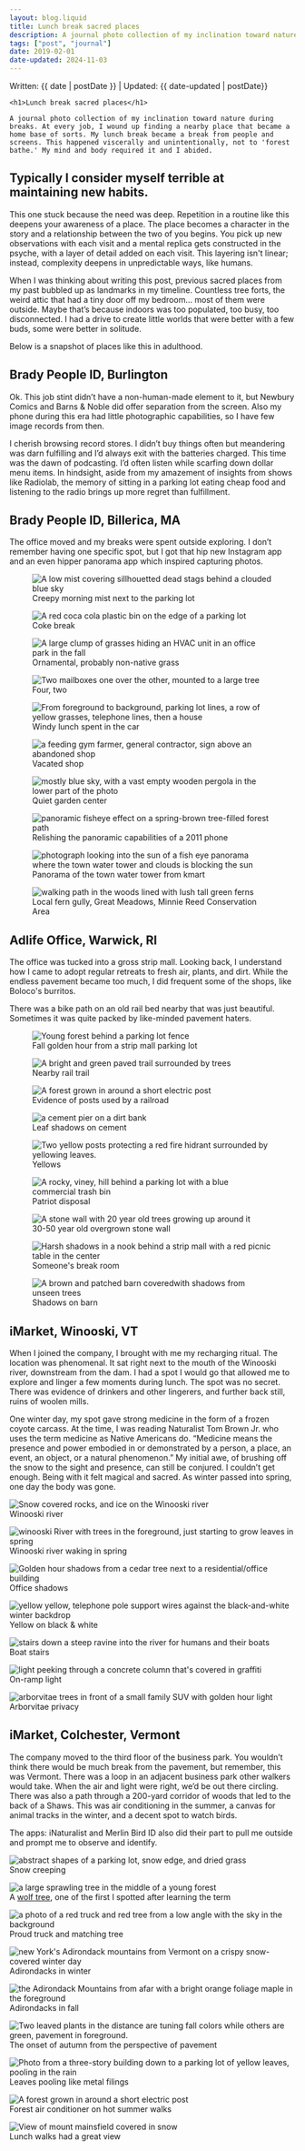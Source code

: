 ```yaml
---
layout: blog.liquid
title: Lunch break sacred places
description: A journal photo collection of my inclination toward nature during breaks. 
tags: ["post", "journal"]
date: 2019-02-01
date-updated: 2024-11-03
---
```


<section class="hero">
	<time class="meta-date" datetime="{{ date | postDate }}">Written: {{ date | postDate }} | Updated: {{ date-updated | postDate}}</time>

	<h1>Lunch break sacred places</h1>

	A journal photo collection of my inclination toward nature during breaks. At every job, I wound up finding a nearby place that became a home base of sorts. My lunch break became a break from people and screens. This happened viscerally and unintentionally, not to 'forest bathe.' My mind and body required it and I abided.

</section>

<section>
	<div class="content-inner">


## Typically I consider myself terrible at maintaining new habits.

This one stuck because the need was deep. Repetition in a routine like this deepens your awareness of a place. The place becomes a character in the story and a relationship between the two of you begins. You pick up new observations with each visit and a mental replica gets constructed in the psyche, with a layer of detail added on each visit. This layering isn't linear; instead, complexity deepens in unpredictable ways, like humans.

When I was thinking about writing this post, previous sacred places from my past bubbled up as landmarks in my timeline. Countless tree forts, the weird attic that had a tiny door off my bedroom… most of them were outside. Maybe that’s because indoors was too populated, too busy, too disconnected. I had a drive to create little worlds that were better with a few buds, some were better in solitude.

Below is a snapshot of places like this in adulthood.


## Brady People ID, Burlington

Ok. This job stint didn’t have a non-human-made element to it, but Newbury Comics and Barns & Noble did offer separation from the screen. Also my phone during this era had little photographic capabilities, so I have few image records from then.

I cherish browsing record stores. I didn’t buy things often but meandering was darn fulfilling and I’d always exit with the batteries charged. This time was the dawn of podcasting. I’d often listen while scarfing down dollar menu items. In hindsight, aside from my amazement of insights from shows like Radiolab, the memory of sitting in a parking lot eating cheap food and listening to the radio brings up more regret than fulfillment.


## Brady People ID, Billerica, MA

The office moved and my breaks were spent outside exploring. I don’t remember having one specific spot, but I got that hip new Instagram app and an even hipper panorama app which inspired capturing photos.

 
<figure>
    <picture>
    	<source srcset="img/burlington-billerica/edge-of-parking-lot-mist.webp" type="image/webp">
    	<source srcset="img/burlington-billerica/edge-of-parking-lot-mist.jpg" type="image/jpg">
        <img src="img/burlington-billerica/edge-of-parking-lot-mist.jpg" alt="A low mist covering sillhouetted dead stags behind a clouded blue sky" >
    </picture>
    <figcaption>Creepy morning mist next to the parking lot</figcaption>
</figure>

<figure>
    <picture>
    	<source srcset="img/burlington-billerica/coke-break.webp"  type="image/webp">
    	<source srcset="img/burlington-billerica/coke-break.jpg"  type="image/jpg">
        <img src="img/burlington-billerica/coke-break.jpg" alt="A red coca cola plastic bin on the edge of a parking lot" >
    </picture>
    <figcaption>Coke break</figcaption>
</figure>
<figure>
    <picture>
    	<source srcset="img/burlington-billerica/office-grass.webp"  type="image/webp">
    	<source srcset="img/burlington-billerica/office-grass.jpg"  type="image/jpg">
        <img src="img/burlington-billerica/office-grass.jpg" alt="A large clump of grasses hiding an HVAC unit in an office park in the fall" >
    </picture>
    <figcaption>Ornamental, probably non-native grass</figcaption>
</figure>
<figure>
    <picture>
    	<source srcset="img/burlington-billerica/two-and-four.webp"  type="image/webp">
    	<source srcset="img/burlington-billerica/two-and-four.jpg"  type="image/jpg">
        <img src="img/burlington-billerica/two-and-four.jpg" alt="Two mailboxes one over the other, mounted to a large tree" >
    </picture>
    <figcaption>Four, two</figcaption>
</figure>

<!-- <figure>
    <picture>
    <source srcset="img/burlington-billerica/billerica-wormhole.jpg" alt="Misty clouded sunset reflected on a car roof in webpommercial parking lotwebp
    <source srcset="img/burlington-billerica/billerica-wormhole.jpg" alt="Misty clouded sunset reflected on a car roof in a commercial parking lot" >
        <img src="img/burlington-billerica/billerica-wormhole.jpg" alt="Misty clouded sunset reflected on a car roof in a commercial parking lot" >
    </picture>
    <figcaption>Billerica wormhole</figcaption>
</figure> -->

<figure>
    <picture>
        <source srcset="img/burlington-billerica/lot-and-grasses.webp" type="image/webp">
        <source srcset="img/burlington-billerica/lot-and-grasses.jpg" type="image/jpg">
        <img src="img/burlington-billerica/lot-and-grasses.jpg" alt="From foreground to background, parking lot lines, a row of yellow grasses, telephone lines, then a house" >
    </picture>
    <figcaption>Windy lunch spent in the car</figcaption>
</figure>

<figure>
    <picture>
    	<source srcset="img/burlington-billerica/jim-farmer.webp"  type="image/webp">
    	<source srcset="img/burlington-billerica/jim-farmer.jpg"  type="image/jpg">
        <img src="img/burlington-billerica/jim-farmer.jpg" alt=" a feeding gym farmer, general contractor, sign above an abandoned shop" >
    </picture>
    <figcaption>Vacated shop</figcaption>
</figure>

<figure>
    <picture>
    	<source srcset="img/burlington-billerica/off-season-pergola.webp"  type="image/webp">
    	<source srcset="img/burlington-billerica/off-season-pergola.jpg"  type="image/jpg">
        <img src="img/burlington-billerica/off-season-pergola.jpg" alt=" mostly blue sky, with a vast empty wooden pergola in the lower part of the photo" >
    </picture>
    <figcaption>Quiet garden center</figcaption>
</figure>

<figure>
    <picture>
    	<source srcset="img/burlington-billerica/spring-forest-path.webp"  type="image/webp">
    	<source srcset="img/burlington-billerica/spring-forest-path.jpg"  type="image/jpg">
        <img src="img/burlington-billerica/spring-forest-path.jpg" alt="panoramic fisheye effect on a spring-brown tree-filled forest path" >
    </picture>
    <figcaption>Relishing the panoramic capabilities of a 2011 phone</figcaption>
</figure>

<figure>
    <picture>
        <source srcset="img/burlington-billerica/water-tower-kmart-parking-lot.webp" type="image/webp">
        <source srcset="img/burlington-billerica/water-tower-kmart-parking-lot.jpg" type="image/jpg">
        <img src="img/burlington-billerica/water-tower-kmart-parking-lot.jpg" alt=" photograph looking into the sun of a fish eye panorama where the town water tower and clouds is blocking the sun" >
    </picture>
    <figcaption>Panorama of the town water tower from kmart</figcaption>
</figure>

<figure>
    <picture>
    	<source srcset="img/burlington-billerica/billerica-rain-forest.webp"  type="image/webp">
    	<source srcset="img/burlington-billerica/billerica-rain-forest.jpg"  type="image/jpg">
      <img src="img/burlington-billerica/billerica-rain-forest.jpg" alt="walking path in the woods lined with lush tall green ferns" >
    </picture>
    <figcaption>Local fern gully, Great Meadows, Minnie Reed Conservation Area</figcaption>
</figure>

 
## Adlife Office, Warwick, RI

The office was tucked into a gross strip mall. Looking back, I understand how I came to adopt regular retreats to fresh air, plants, and dirt. While the endless pavement became too much, I did frequent some of the shops, like Boloco's burritos.

There was a bike path on an old rail bed nearby that was just beautiful. Sometimes it was quite packed by like-minded pavement haters.

<figure>
    <picture>
        <source srcset="img/warwick/fences-and-golden-hour.webp" type="image/webp">
        <source srcset="img/warwick/fences-and-golden-hour.jpg" type="image/jpg">
        <img src="img/warwick/fences-and-golden-hour.jpg" alt=" Young forest behind a parking lot fence" >
    </picture>
    <figcaption>Fall golden hour from a strip mall parking lot</figcaption>
</figure>
<figure>
    <picture>
        <source srcset="img/warwick/rail-trail.webp" type="image/webp">
        <source srcset="img/warwick/rail-trail.jpg" type="image/jpg">
        <img src="img/warwick/rail-trail.jpg" alt="A bright and green paved trail surrounded by trees" >
    </picture>
    <figcaption>Nearby rail trail</figcaption>
</figure>
<figure>
    <picture>
        <source srcset="img/warwick/abandonded-post.webp" type="image/webp">
        <source srcset="img/warwick/abandonded-post.jpg" type="image/jpg">
        <img src="img/warwick/abandonded-post.jpg" alt="A forest grown in around a short electric post" >
    </picture>
    <figcaption>Evidence of posts used by a railroad</figcaption>
</figure>
<figure>
    <picture>
        <source srcset="img/warwick/cement.webp" type="image/webp">
        <source srcset="img/warwick/cement.jpg" type="image/jpg">
        <img src="img/warwick/cement.jpg" alt="a cement pier on a dirt bank" >
    </picture>
    <figcaption>Leaf shadows on cement</figcaption>
</figure>
<figure>
    <picture>
        <source srcset="img/warwick/yellows.webp" type="image/webp">
        <source srcset="img/warwick/yellows.jpg" type="image/jpg">
        <img src="img/warwick/yellows.jpg" alt="Two yellow posts protecting a red fire hidrant surrounded by yellowing leaves." >
    </picture>
    <figcaption>Yellows</figcaption>
</figure>
<figure>
    <picture>
        <source srcset="img/warwick/patriot-disposal.webp" type="image/webp">
        <source srcset="img/warwick/patriot-disposal.jpg" type="image/jpg">
        <img src="img/warwick/patriot-disposal.jpg" alt="A rocky, viney, hill behind a parking lot with a blue commercial trash bin" >
    </picture>
    <figcaption>Patriot disposal</figcaption>
</figure>
<figure>
    <picture>
        <source srcset="img/warwick/overgrown-wall.webp" type="image/webp">
        <source srcset="img/warwick/overgrown-wall.jpg" type="image/jpg">
        <img src="img/warwick/overgrown-wall.jpg" alt="A stone wall with 20 year old trees growing up around it" >
    </picture>
    <figcaption>30-50 year old overgrown stone wall</figcaption>
</figure>
<figure>
    <picture>
        <source srcset="img/warwick/breakroom.webp" type="image/webp">
        <source srcset="img/warwick/breakroom.jpg" type="image/jpg">
        <img src="img/warwick/breakroom.jpg" alt="Harsh shadows in a nook behind a strip mall with a red picnic table in the center" >
    </picture>
    <figcaption>Someone's break room</figcaption>
</figure>
<figure>
    <picture>
        <source srcset="img/warwick/abandoned-barn.webp" type="image/webp">
        <source srcset="img/warwick/abandoned-barn.jpg" type="image/jpg">
        <img src="img/warwick/abandoned-barn.jpg" alt="A brown and patched barn coveredwith shadows from unseen trees" >
    </picture>
    <figcaption>Shadows on barn</figcaption>
</figure>



## iMarket, Winooski, VT

When I joined the company, I brought with me my recharging ritual. The location was phenomenal. It sat right next to the mouth of the Winooski river, downstream from the dam. I had a spot I would go that allowed me to explore and linger a few moments during lunch. The spot was no secret. There was evidence of drinkers and other lingerers, and further back still, ruins of woolen mills.

One winter day, my spot gave strong medicine in the form of a frozen coyote carcass. At the time, I was reading Naturalist Tom Brown Jr. who uses the term medicine as Native Americans do. “Medicine means the presence and power embodied in or demonstrated by a person, a place, an event, an object, or a natural phenomenon.” My initial awe, of brushing off the snow to the sight and presence, can still be conjured. I couldn’t get enough. Being with it felt magical and sacred. As winter passed into spring, one day the body was gone.

</figure>
    <picture>
        <source srcset="img/winooski/winooski-frozen.webp" type="image/webp">
        <source srcset="img/winooski/winooski-frozen.jpg" type="image/jpg">
        <img src="img/winooski/winooski-frozen.jpg" alt=" Snow covered rocks, and ice on the Winooski river" >
    </picture>
    <figcaption>Winooski river</figcaption>
<figure>

</figure>
    <picture>
        <source srcset="img/winooski/winooski-bare.webp" type="image/webp">
        <source srcset="img/winooski/winooski-bare.jpg" type="image/jpg">
        <img src="img/winooski/winooski-bare.jpg" alt=" winooski River with trees in the foreground, just starting to grow leaves in spring" >
    </picture>
    <figcaption>Winooski river waking in spring</figcaption>
<figure>


</figure>
    <picture>
        <source srcset="img/winooski/office-shadows.webp" type="image/webp">
        <source srcset="img/winooski/office-shadows.jpg" type="image/jpg">
        <img src="img/winooski/office-shadows.jpg" alt=" Golden hour shadows from a cedar tree next to a residential/office building" >
    </picture>
    <figcaption>Office shadows</figcaption>
<figure>

</figure>
    <picture>
        <source srcset="img/winooski/snow-lines.webp" type="image/webp">
        <source srcset="img/winooski/snow-lines.jpg" type="image/jpg">
        <img src="img/winooski/snow-lines.jpg" alt=" yellow yellow, telephone pole support wires against the black-and-white winter backdrop" >
    </picture>
    <figcaption>Yellow on black & white</figcaption>
<figure>

</figure>
    <picture>
        <source srcset="img/winooski/boat-steps.webp" type="image/webp">
        <source srcset="img/winooski/boat-steps.jpg" type="image/jpg">
        <img src="img/winooski/boat-steps.jpg" alt="stairs down a steep ravine into the river for humans and their boats" >
    </picture>
    <figcaption>Boat stairs</figcaption>
<figure>

</figure>
    <picture>
        <source srcset="img/winooski/grafitti-light.webp" type="image/webp">
        <source srcset="img/winooski/grafitti-light.jpg" type="image/jpg">
        <img src="img/winooski/grafitti-light.jpg" alt=" light peeking through a concrete column that's covered in graffiti" >
    </picture>
    <figcaption>On-ramp light </figcaption>
<figure>

</figure>
    <picture>
        <source srcset="img/winooski/arborvitae.webp" type="image/webp">
        <source srcset="img/winooski/arborvitae.jpg" type="image/jpg">
        <img src="img/winooski/arborvitae.jpg" alt="arborvitae trees in front of a small family SUV with golden hour light" >
    </picture>
    <figcaption>Arborvitae privacy</figcaption>
</figure>




 
## iMarket, Colchester, Vermont

The company moved to the third floor of the business park. You wouldn’t think there would be much break from the pavement, but remember, this was Vermont. There was a loop in an adjacent business park other walkers would take. When the air and light were right, we’d be out there circling. There was also a path through a 200-yard corridor of woods that led to the back of a Shaws. This was air conditioning in the summer, a canvas for animal tracks in the winter, and a decent spot to watch birds.

The apps: iNaturalist and Merlin Bird ID also did their part to pull me outside and prompt me to observe and identify.

</figure>
    <picture>
        <source srcset="img/colchester/parking-lot-shapes.webp" type="image/webp">
        <source srcset="img/colchester/parking-lot-shapes.jpg" type="image/jpg">
        <img src="img/colchester/parking-lot-shapes.jpg" alt=" abstract shapes of a parking lot, snow edge, and dried grass" >
    </picture>
    <figcaption>Snow creeping</figcaption>
<figure>

</figure>
    <picture>
        <source srcset="img/colchester/wolf-tree.webp" type="image/webp">
        <source srcset="img/colchester/wolf-tree.jpg" type="image/jpg">
        <img src="img/colchester/wolf-tree.jpg" alt=" a large sprawling tree in the middle of a young forest" >
    </picture>
    <figcaption>A <a href="https://www.americanforests.org/article/wolf-trees-elders-of-the-eastern-forest/">wolf tree</a>, one of the first I spotted after learning the term </figcaption>
<figure>

</figure>
    <picture>
        <source srcset="img/colchester/tree-on-hill.webp" type="image/webp">
        <source srcset="img/colchester/tree-on-hill.jpg" type="image/jpg">
        <img src="img/colchester/tree-on-hill.jpg" alt=" a photo of a red truck and red tree from a low angle with the sky in the background" >
    </picture>
    <figcaption>Proud truck and matching tree</figcaption>
<figure>

</figure>
    <picture>
        <source srcset="img/colchester/adk-crispy.webp" type="image/webp">
        <source srcset="img/colchester/adk-crispy.jpg" type="image/jpg">
        <img src="img/colchester/adk-crispy.jpg" alt=" new York's Adirondack mountains from Vermont on a crispy snow-covered winter day" >
    </picture>
    <figcaption>Adirondacks in winter</figcaption>
<figure>

</figure>
    <picture>
        <source srcset="img/colchester/adk-orange.webp" type="image/webp">
        <source srcset="img/colchester/adk-orange.jpg" type="image/jpg">
        <img src="img/colchester/adk-orange.jpg" alt="the Adirondack Mountains from afar with a bright orange foliage maple in the foreground" >
    </picture>
    <figcaption>Adirondacks in fall</figcaption>
<figure>

</figure>
    <picture>
        <source srcset="img/colchester/parking-lot-colors.webp" type="image/webp">
        <source srcset="img/colchester/parking-lot-colors.jpg" type="image/jpg">
        <img src="img/colchester/parking-lot-colors.jpg" alt="Two leaved plants in the distance are tuning fall colors while others are green, pavement in foreground." >
    </picture>
    <figcaption>The onset of autumn from the perspective of pavement</figcaption>
<figure>

</figure>
    <picture>
        <source srcset="img/colchester/pooling-leaves.webp" type="image/webp">
        <source srcset="img/colchester/pooling-leaves.jpg" type="image/jpg">
        <img src="img/colchester/pooling-leaves.jpg" alt=" Photo from a three-story building down to a parking lot of yellow leaves, pooling in the rain" >
    </picture>
    <figcaption>Leaves pooling like metal filings</figcaption>
<figure>


</figure>
    <picture>
        <source srcset="img/colchester/forest-air-conditioner.webp" type="image/webp">
        <source srcset="img/colchester/forest-air-conditioner.jpg" type="image/jpg">
        <img src="img/colchester/forest-air-conditioner.jpg" alt="A forest grown in around a short electric post" >
    </picture>
    <figcaption> Forest air conditioner on hot summer walks</figcaption>
<figure>

</figure>
    <picture>
        <source srcset="img/colchester/mansfield-in-winter.webp" type="image/webp">
        <source srcset="img/colchester/mansfield-in-winter.jpg" type="image/jpg">
        <img src="img/colchester/mansfield-in-winter.jpg" alt="View of mount mainsfield covered in snow" >
    </picture>
    <figcaption>Lunch walks had a great view</figcaption>
</figure>


</div>
</section>

